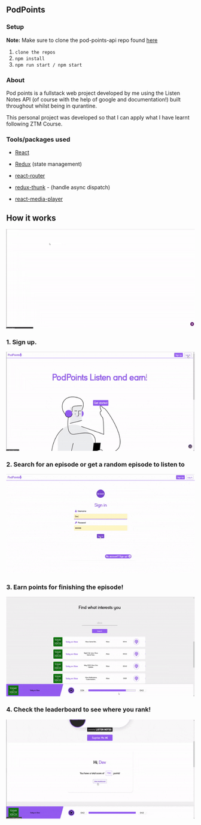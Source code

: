## PodPoints

### Setup
<!-- <h3>How to set-up</h3> -->
<b>Note:</b> Make sure to clone the pod-points-api repo found [here]("https://github.com/SNasser97/pod-points-api") 
1. `clone the repos` 
2. `npm install`
3. `npm run start / npm start`

### About

<p>
  Pod points is a fullstack web project developed by me using the Listen Notes API (of course with the help of google and documentation!) built throughout whilst being in qurantine.
</p>
<p>
  This personal project was developed so that I can apply what I have learnt following ZTM Course.
</p>

### Tools/packages used
* [React]("https://create-react-app.dev/")
* [Redux]("https://redux.js.org/") (state management)
* [react-router]("https://reactrouter.com/")
* [redux-thunk]("https://www.npmjs.com/package/redux-thunk") - (handle async dispatch)

* [react-media-player]("https://github.com/souporserious/react-media-player")

## How it works
![](gif/home.gif)

### 1. Sign up.
![](gif/form.gif)

### 2. Search for an episode or get a random episode to listen to
![](gif/random+search.gif)

### 3. Earn points for finishing the episode!
![](gif/score.gif)

### 4. Check the leaderboard to see where you rank!
![](gif/leaderboard.gif)
